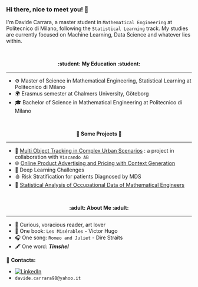 ### Hi there, nice to meet you! 👋

I'm Davide Carrara, a master student in `Mathematical Engineering` at Politecnico di Milano, following the `Statistical Learning` track. My studies are currently focused on Machine Learning, Data Science and whatever lies within. 


<br />
<p align="center" style="font-weight:bold"> :student: <b> My Education </b> :student: <p>

---
- ⚙️ Master of Science in Mathematical Engineering, Statistical Learning at Politecnico di Milano
- 🌍 Erasmus semester at Chalmers University, Göteborg
- 🎓 Bachelor of Science in Mathematical Engineering at Politecnico di Milano
  
<br />
<p align="center" style="font-weight:bold"> 🔨 <b> Some Projects </b> 🔨 <p>

---
- 🚗 [Multi Object Tracking in Complex Urban Scenarios](https://github.com/davidecarrara98/Multi-Object-Tracking-in-Complex-Urban-Scenarios) : a project in collaboration with `Viscando AB`
- 🌐 [Online Product Advertising and Pricing with Context Generation](https://github.com/davidecarrara98/Dia_Project)
- 🧠 Deep Learning Challenges <!-- CARICARE CODICE E PRESENTAZIONE -->
- 🩸 Risk Stratification for patients Diagnosed by MDS <!-- CARICARE CODICE E PRESENTAZIONE -->
- 💼 [Statistical Analysis of Occupational Data of Mathematical Engineers](https://github.com/davidecarrara98/Progetto-StatAIM)
  
<br />
<p align="center" style="font-weight:bold"> :adult: <b> About Me </b> :adult: <p>

---
- :bust_in_silhouette: Curious, voracious reader, art lover
- 📖 One book: `Les Misérables` - Victor Hugo
- 🎧 One song: `Romeo and Juliet` - Dire Straits
- :fountain_pen: One word: ***Timshel***

:loudspeaker: **Contacts:**
- [![LinkedIn](https://img.shields.io/badge/-LinkedIn-blue?style=flat&logo=Linkedin&logoColor=white)](https://www.linkedin.com/in/davide-carrara/)
- `davide.carrara98@yahoo.it`

 
